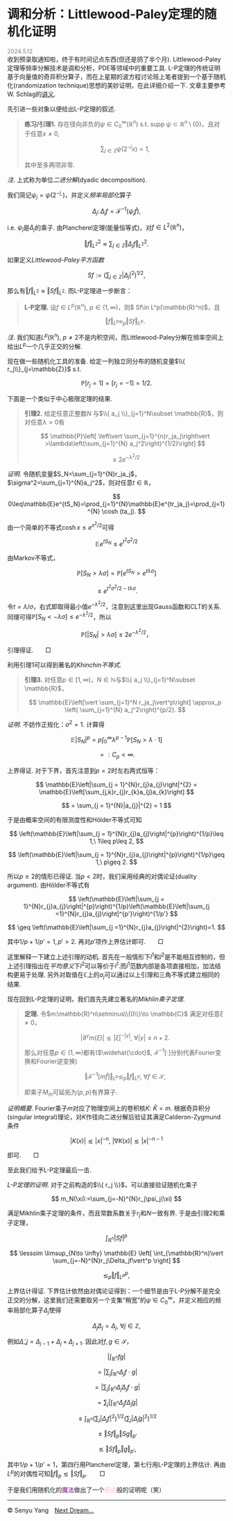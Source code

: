 <style>
.bjimg{
  position: fixed;
  top: 0;
  left: 0;
  width:100%;
height:100%;
min-width: 1000px;
z-index:-10;
zoom: 1;
  background-image: url();
  background-repeat: no-repeat;
  background-size: contain;
  background-position: center 0;
  opacity: 0.3;
  }
</style>
<head>
<script src="https://cdn.mathjax.org/mathjax/latest/MathJax.js?config=TeX-AMS-MML_HTMLorMML" type="text/javascript"></script>
    <script type="text/x-mathjax-config">
        MathJax.Hub.Config({
            tex2jax: {
            skipTags: ['script', 'noscript', 'style', 'textarea', 'pre'],
            inlineMath: [['$','$']]
            }
        });
    </script>
</head>
<div class="bjimg"></div>

# 调和分析：Littlewood-Paley定理的随机化证明

<font size="2" color="grey">2024.5.12</font><br/>
收到预录取通知啦，终于有时间记点东西(但还是鸽了半个月). Littlewood-Paley定理等频率分解技术是调和分析，PDE等领域中的重要工具. L-P定理的传统证明基于向量值的奇异积分算子，而在上星期的波方程讨论班上笔者提到一个基于随机化(randomization technique)思想的美妙证明，在此详细介绍一下. 文章主要参考W. Schlag的[讲义](https://gauss.math.yale.edu/~ws442/harmonicnotes_old.pdf).

先引进一些对象以便给出L-P定理的叙述.

>**练习/引理1.** 存在径向非负的$\psi\in C_0^{\infty}(\mathbb{R}^n)$ s.t. $\mathrm{supp} \ \psi\subset \mathbb{R}^n\setminus\{0\}$，且对于任意$x\neq 0$, 
>
>$$
\sum_{j\in\mathbb{Z}} \psi(2^{-j}x)=1,
$$
>
>其中至多两项非零.<br>

*注*. 上式称为单位*二进分解*(dyadic decomposition).<br/>

我们简记$\psi_j=\psi(2^{-j}\cdot)$，并定义*频率局部化*算子

$$
\Delta_j\colon \Delta_jf=\mathcal{F}^{-1}(\psi_j\hat{f}),
$$

i.e. $\psi_j$是$\Delta_j$的乘子. 由Plancherel定理(能量恒等式)，对$f\in L^2(\mathbb{R}^n)$，

$$
\Vert f\Vert_{L^2}^2\approx \sum_{j\in\mathbb{Z}} \Vert \Delta_jf\Vert_{L^2}^2.
$$ 

如果定义*Littlewood-Paley平方函数*

$$
Sf:=\left( \sum_{j\in \mathbb{Z}} \vert \Delta_j\vert^2 \right)^{1/2},
$$

那么有$\Vert f\Vert_{L^2}\approx \Vert Sf\Vert_{L^2}$. 而L-P定理进一步断言：

>**L-P定理.** 设$f\in L^p(\mathbb{R}^n)$, $p\in (1,\infty)$，则$ Sf\in L^p(\mathbb{R}^n)$，且
>
>$$
\Vert f\Vert_{L^p}\approx_p \Vert Sf\Vert_{L^p}.
$$

*注*. 我们知道$L^p(\mathbb{R}^n)$, $p\neq 2$不是内积空间，而Littlewood-Paley分解在频率空间上给出$L^p$一个几乎正交的分解.<br/>

现在做一些随机化工具的准备. 给定一列独立同分布的随机变量$\\{ r_j\\}_{j=\mathbb{Z}}$ s.t. 

$$
\mathbb{P}[r_j=1]=\mathbb[r_j=-1]=1/2.
$$

下面是一个类似于中心极限定理的结果.

>**引理2.** 给定任意正整数$N$ 与$\\{ a_j \\}_{j=1}^N\subset \mathbb{R}$，则对任意$\lambda>0$有
>
>$$
 \mathbb{P}\left[ \left\vert \sum_{j=1}^{n}r_ja_j\right\vert >\lambda\left(\sum_{j=1}^{N}  a_j^2\right)^{1/2}\right]
$$
>
>$$
\leq 2e^{-\lambda^2/2}
$$

*证明*. 令随机变量$S_N=\sum_{j=1}^{N}r_ja_j$，$\sigma^2=\sum_{j=1}^{N}a_j^2$，则对任意$t\in\mathbb{R}$，

$$
0\leq\mathbb{E}e^{tS_N}=\prod_{j=1}^{N}\mathbb{E}e^{tr_ja_j}=\prod_{j=1}^{N} \cosh (ta_j).
$$

由一个简单的不等式$\cosh x\leq e^{x^2/2}$可得

$$
\mathbb{E}e^{tS_N}\leq e^{t^2\sigma^2/2}
$$

由Markov不等式，

$$
\mathbb{P}[S_N>\lambda\sigma]=\mathbb{P}[e^{tS_N}>e^{t\lambda\sigma}]
$$

$$
\leq e^{t^2\sigma^2/2-t\lambda\sigma}.
$$

令$t=\lambda/\sigma$，右式即取得最小值$e^{-\lambda^2/2}$，注意到这里出现Gauss函数和CLT的关系. 同理可得$\mathbb{P}[S_N<-\lambda\sigma]\leq e^{-\lambda^2/2}$，所以

$$
\mathbb{P}[\vert S_N\vert >\lambda\sigma]\leq 2e^{-\lambda^2/2}，
$$

引理得证.&emsp;&emsp;$\Box$

利用引理1可以得到著名的*Khinchin不等式*.

>**引理3.** 对任意$p\in [1,\infty)$，$N\in \mathbb{N}$与$\\{ a_j \\}_{j=1}^N\subset \mathbb{R}$，
>
>$$
 \mathbb{E}\left[\vert \sum_{j=1}^N r_ja_j\vert^p\right] \approx_p \left( \sum_{j=1}^{N} a_j^2\right)^{p/2}.
$$

*证明*. 不妨作正规化：$\sigma^2=1$. 计算得

$$
\mathbb{E}\vert S_N\vert^p = p\int_{0}^{\infty} \lambda^{p-1}\mathbb{P}[S_N>\lambda\cdot 1]
$$

$$
=:C_p<\infty. 
$$

上界得证. 对于下界，首先注意到$p=2$时左右两式恒等：

$$
\mathbb{E}\left|\sum_{j = 1}^{N}r_{j}a_{j}\right|^{2} = \mathbb{E}\left[\sum_{j,k}r_{j}r_{k}a_{j}a_{k}\right] 
$$

$$
= \sum_{j = 1}^{N}|a_{j}|^{2} = 1
$$

于是由概率空间的有限测度性和Hölder不等式可知

$$
\left(\mathbb{E}\left|\sum_{j = 1}^{N}r_{j}a_{j}\right|^{p}\right)^{1/p}\leq 1,\ 1\leq p\leq 2,
$$

$$
\left(\mathbb{E}\left|\sum_{j = 1}^{N}r_{j}a_{j}\right|^{p}\right)^{1/p}\geq 1,\ p\geq 2.
$$

所以$p\geq 2$的情形已得证. 当$p<2$时，我们采用经典的对偶论证(duality argument). 由Hölder不等式有

$$
\left(\mathbb{E}\left|\sum_{j = 1}^{N}r_{j}a_{j}\right|^{p}\right)^{1/p}\left(\mathbb{E}\left|\sum_{j =1}^{N}r_{j}a_{j}\right|^{p'}\right)^{1/p'}
$$

$$
\geq \left(\mathbb{E}\left|\sum_{j =1}^{N}r_{j}a_{j}\right|^{2}\right)=1.
$$

其中$1/p+1/p'=1, p'>2$. 再对$p'$项作上界估计即可.&emsp;&emsp;$\Box$

这里解释一下建立上述引理的动机. 首先在一般情形下$l^1$和$l^2$是不能相互控制的，但上述引理指出在*平均意义*下$l^2$可以等价于$l^1$.而$l^1$范数内部是各项直接相加，加法结构更易于处理.  另外对取值在$\mathbb{C}$上的$a_j$可以通过以上引理和三角不等式建立相同的结果.<br/>  

现在回到L-P定理的证明，我们首先先建立著名的*Mikhlin乘子定理*.

>**定理.** 令$m:\mathbb{R}^n\setminus\\{0\\}\to \mathbb{C}$ 满足对任意$\xi\neq 0$，
>
>$$
\vert \partial^{\gamma}m(\xi)\vert\lesssim \vert\xi\vert^{-\vert\gamma\vert},\ \forall \vert\gamma\vert\leq n+2.
$$
>
>那么对任意$p\in (1,\infty)$都有($\widehat{\cdot}$, $\mathcal{F}^{-1}[\cdot]$分别代表Fourier变换和Fourier逆变换)
>
>$$
\Vert\mathcal{F}^{-1}[m\widehat{f}]\Vert_{L^p}\lesssim_p \Vert f\Vert_{L^p},\ \forall f\in\mathcal{S},
$$
>
>即乘子$M_m$可延拓为$(p,p)$有界算子.

*证明概要*. Fourier乘子$m$对应了物理空间上的卷积核$K:\ \hat{K}=m$. 根据奇异积分(singular integral)理论，对$K$作径向二进分解后验证其满足Calderon-Zygmund条件

$$
\vert K(x)\vert\lesssim \vert x\vert^{-n},\ \vert \nabla K(x)\vert\lesssim \vert x\vert^{-n-1}
$$

即可.&emsp;&emsp;$\Box$

至此我们给予L-P定理最后一击.

*L-P定理的证明*. 对于之前构造的$\\{ r_j \\}$，可以直接验证随机化乘子

$$
m_N(\xi):=\sum_{j=-N}^{N}r_j\psi_j(\xi)
$$

满足Mikhlin乘子定理的条件，而且常数系数关于$r_j$和$N$一致有界. 于是由引理2和乘子定理，

$$
\int_{\mathbb{R}^n} \vert Sf\vert^p
$$

$$
\lesssim \limsup_{N\to \infty} \mathbb{E} \left[ \int_{\mathbb{R}^n}\vert \sum_{j=-N}^{N}r_j\Delta_jf\vert^p \right]
$$

$$
\lesssim_p \Vert f\Vert_{L^p}^p, 
$$

上界估计得证. 下界估计依然由对偶论证得到：一个细节是由于L-P分解不是完全正交的分解，这里我们还需要取另一个支集“稍宽”的$\tilde{\psi}\in C_0^{\infty}$，并定义相应的频率局部化算子$\tilde{\Delta}_j$使得

$$ 
\tilde{\Delta}_j\Delta_j=\Delta_j,\ \forall j\in\mathbb{Z},
$$

例如$\tilde{\Delta}\_j=\Delta_{j-1}+\Delta_j+\Delta_{j+1}$. 因此对$f,g\in\mathcal{S}$，

$$
\vert\int_{\mathbb{R}^n} fg\vert
$$

$$
=\vert\sum_j \int_{\mathbb{R}^n} \Delta_jf\cdot g\vert
$$

$$
=\vert\sum_j \int_{\mathbb{R}^n} \tilde{\Delta}_j\Delta_jf\cdot g\vert
$$

$$
=\sum_j \vert\int_{\mathbb{R}^n} \Delta_jf\tilde{\Delta}_jg\vert
$$

$$
\leq \int_{\mathbb{R}^n} \left(\sum_j\vert \Delta_jf\vert^2\right)^{1/2} \left( \sum_j\vert \tilde{\Delta}_jg\vert^2\right)^{1/2}
$$

$$
\leq \Vert Sf\Vert_p\Vert Sg\Vert_{p'}
$$

$$
\lesssim \Vert Sf\Vert_p\Vert g\Vert_{p'},
$$

其中$1/p+1/p'=1$，第四行用Plancherel定理，第七行用L-P定理的上界估计. 再由$L^p$的对偶性可知$\Vert f\Vert_p\lesssim \Vert Sf\Vert_p$.&emsp;&emsp;$\Box$

于是我们用随机化的<font color="purple">魔法</font>做出了一个<font color="pink">奇迹</font>般的证明呢（笑）

<hr style="height:1px">

&copy; Senyu Yang&emsp;<a href="." target="_self" >Next Dream...</a>
